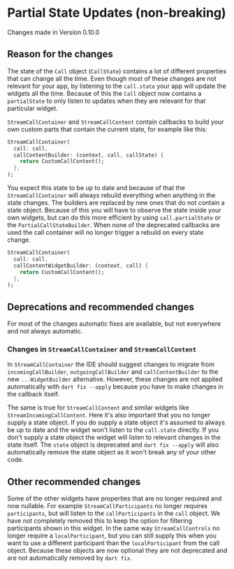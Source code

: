 # Partial State Updates (non-breaking)
Changes made in Version 0.10.0

## Reason for the changes
The state of the `Call` object (`CallState`) contains a lot of different properties that can change all the time. Even though most of these changes are not relevant for your app, by listening to the `call.state` your app will update the widgets all the time. Because of this the `Call` object now contains a `partialState` to only listen to updates when they are relevant for that particular widget.

`StreamCallContainer` and `StreamCallContent` contain callbacks to build your own custom parts that contain the current state, for example like this:

```dart
StreamCallContainer(
  call: call,
  callContentBuilder: (context, call, callState) {
    return CustomCallContent();
  },
);
```

You expect this state to be up to date and because of that the `StreamCallContainer` will always rebuild everything when anything in the state changes. The builders are replaced by new ones that do not contain a state object. Because of this you will have to observe the state inside your own widgets, but can do this more efficient by using `call.partialState` or the `PartialCallStateBuilder`. When none of the deprecated callbacks are used the call container will no longer trigger a rebuild on every state change.

```dart
StreamCallContainer(
  call: call,
  callContentWidgetBuilder: (context, call) {
    return CustomCallContent();
  },
);
```

## Deprecations and recommended changes
For most of the changes automatic fixes are available, but not everywhere and not always automatic.

### Changes in `StreamCallContainer` and `StreamCallContent`
In `StreamCallContainer` the IDE should suggest changes to migrate from `incomingCallBuilder`, `outgoingCallBuilder` and `callContentBuilder` to the new `...WidgetBuilder` alternative. However, these changes are not applied automatically with `dart fix --apply` because you have to make changes in the callback itself.

The same is true for `StreamCallContent` and similar widgets like `StreamIncomingCallContent`. Here it's also important that you no longer supply a state object. If you do supply a state object it's assumed to always be up to date and the widget won't listen to the `call.state` directly. If you don't supply a state object the widget will listen to relevant changes in the state itself. The `state` object is deprecated and `dart fix --apply` will also automatically remove the state object as it won't break any of your other code.

## Other recommended changes
Some of the other widgets have properties that are no longer required and now nullable.
For example `StreamCallParticipants` no longer requires `participants`, but will listen to the `callParticipants` in the `call` object. We have not completely removed this to keep the option for filtering participants shown in this widget. In the same way `StreamCallControls` no longer require a `localParticipant`, but you can still supply this when you want to use a different participant than the `localParticipant` from the call object. Because these objects are now optional they are not deprecated and are not automatically removed by `dart fix`.
